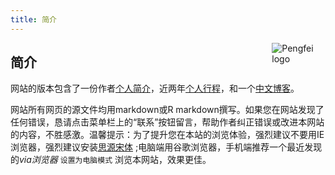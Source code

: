 ```yaml
---
title: 简介
---
```


[<img src="https://zpfsite.files.wordpress.com/2017/11/e6ada3efbc9a2017-02-21-021403efbc9b618x618.jpg?w=544" style="max-width:17%;min-width:40px;float:right;" alt="Pengfei logo" />](http://www.pfzhang.com)

## 简介
网站的版本包含了一份作者[个人简介](https://k12/pfzhang/about/)，近两年[个人行程](https://k12/pfzhang/schedule/)，和一个[中文博客](https://k12.pfzhang.com/)。

网站所有网页的源文件均用markdown或R markdown撰写。如果您在网站发现了任何错误，恳请点击菜单栏上的“联系”按钮留言，帮助作者纠正错误或改进本网站的内容，不胜感激。温馨提示：为了提升您在本站的浏览体验，强烈建议不要用IE浏览器，强烈建议安装[思源宋体](https://github.com/adobe-fonts/source-han-serif/tree/release) ;电脑端用谷歌浏览器，手机端推荐一个最近发现的*via浏览器* `设置为电脑模式` 浏览本网站，效果更佳。